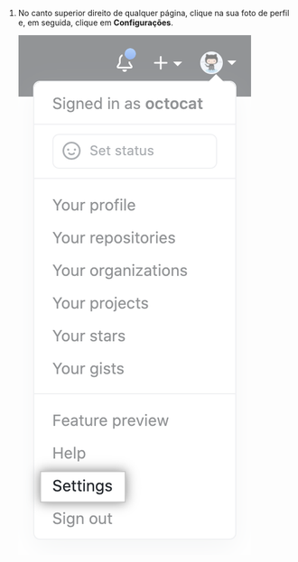 1. No canto superior direito de qualquer página, clique na sua foto de perfil e, em seguida, clique em **Configurações**.

   ![Ícone Settings (Configurações) na barra de usuário](/assets/images/help/settings/userbar-account-settings.png)
